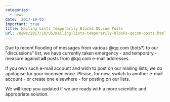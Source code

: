 ```yaml
---
categories:
  - news
date: '2017-10-05'
important: true
title: Mailing Lists Temporarily Blocks QQ.com Posts
url: /news/2017/10/05/mailing-lists-temporarily-blocks-qqcom-posts.html
---
```



Due to recent flooding of messages from various @qq.com (bots?) to our "discussions" list, we have currently taken emergency - and temporary - measure against **all** posts from @qq.com e-mail addresses.

If you own such e-mail account and wish to post on our mailing lists, we do apologise for your inconvenience. Please, for now, switch to another e-mail account - or create one elsewhere - for posting on our lists.

We will keep you updated if we are ready with a more scientific and appropriate solution.